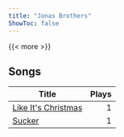```yaml
---
title: "Jonas Brothers"
ShowToc: false
---
```


{{< more >}}

## Songs
Title | Plays 
----- | -----: 
[Like It's Christmas](/songs/like-its-christmas) | 1
[Sucker](/songs/sucker) | 1

